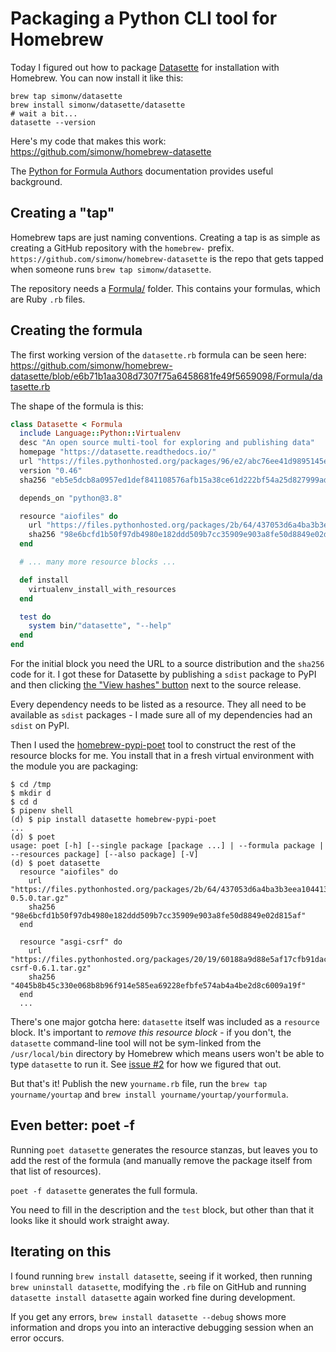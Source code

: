 # Packaging a Python CLI tool for Homebrew

Today I figured out how to package [Datasette](https://github.com/simonw/datasette) for installation with Homebrew. You can now install it like this:

    brew tap simonw/datasette
    brew install simonw/datasette/datasette
    # wait a bit...
    datasette --version

Here's my code that makes this work: https://github.com/simonw/homebrew-datasette

The [Python for Formula Authors](https://docs.brew.sh/Python-for-Formula-Authors) documentation provides useful background.

## Creating a "tap"

Homebrew taps are just naming conventions. Creating a tap is as simple as creating a GitHub repository with the `homebrew-` prefix. `https://github.com/simonw/homebrew-datasette` is the repo that gets tapped when someone runs `brew tap simonw/datasette`.

The repository needs a [Formula/](https://github.com/simonw/homebrew-datasette/tree/main/Formula) folder. This contains your formulas, which are Ruby `.rb` files.

## Creating the formula

The first working version of the `datasette.rb` formula can be seen here: https://github.com/simonw/homebrew-datasette/blob/e6b71b1aa308d7307f75a6458681fe49f5659098/Formula/datasette.rb

The shape of the formula is this:

```ruby
class Datasette < Formula
  include Language::Python::Virtualenv
  desc "An open source multi-tool for exploring and publishing data"
  homepage "https://datasette.readthedocs.io/"
  url "https://files.pythonhosted.org/packages/96/e2/abc76ee41d9895145e43323c591aa77f2b27959deb640278fc1a43f6b222/datasette-0.46.tar.gz"
  version "0.46"
  sha256 "eb5e5dcb8a0957ed1def841108576afb15a38ce61d222bf54a25d827999ad521"

  depends_on "python@3.8"

  resource "aiofiles" do
    url "https://files.pythonhosted.org/packages/2b/64/437053d6a4ba3b3eea1044131a25b458489320cb9609e19ac17261e4dc9b/aiofiles-0.5.0.tar.gz"
    sha256 "98e6bcfd1b50f97db4980e182ddd509b7cc35909e903a8fe50d8849e02d815af"
  end

  # ... many more resource blocks ...

  def install
    virtualenv_install_with_resources
  end

  test do
    system bin/"datasette", "--help"
  end
end
```

For the initial block you need the URL to a source distribution and the `sha256` code for it. I got these for Datasette by publishing a `sdist` package to PyPI and then clicking [the "View hashes" button](https://pypi.org/project/datasette/0.46/#copy-hash-modal-372b7614-26f5-4356-a89a-3854323983bf) next to the source release.

Every dependency needs to be listed as a resource. They all need to be available as `sdist` packages - I made sure all of my dependencies had an `sdist` on PyPI.

Then I used the [homebrew-pypi-poet](https://github.com/tdsmith/homebrew-pypi-poet) tool to construct the rest of the resource blocks for me. You install that in a fresh virtual environment with the module you are packaging:

```
$ cd /tmp
$ mkdir d
$ cd d
$ pipenv shell
(d) $ pip install datasette homebrew-pypi-poet
...
(d) $ poet 
usage: poet [-h] [--single package [package ...] | --formula package | --resources package] [--also package] [-V]
(d) $ poet datasette
  resource "aiofiles" do
    url "https://files.pythonhosted.org/packages/2b/64/437053d6a4ba3b3eea1044131a25b458489320cb9609e19ac17261e4dc9b/aiofiles-0.5.0.tar.gz"
    sha256 "98e6bcfd1b50f97db4980e182ddd509b7cc35909e903a8fe50d8849e02d815af"
  end

  resource "asgi-csrf" do
    url "https://files.pythonhosted.org/packages/20/19/60188a9d88e5af17cfb91dac465f898d8eccf69bc215ac731d64c49fea5c/asgi-csrf-0.6.1.tar.gz"
    sha256 "4045b8b45c330e068b8b96f914e585ea69228efbfe574ab4a4be2d8c6009a19f"
  end
  ...
```
There's one major gotcha here: `datasette` itself was included as a `resource` block. It's important to *remove this resource block* - if you don't, the `datasette` command-line tool will not be sym-linked from the `/usr/local/bin` directory by Homebrew which means users won't be able to type `datasette` to run it. See [issue #2](https://github.com/simonw/homebrew-datasette/issues/2) for how we figured that out.

But that's it! Publish the new `yourname.rb` file, run the `brew tap yourname/yourtap` and `brew install yourname/yourtap/yourformula`.

## Even better: poet -f

Running `poet datasette` generates the resource stanzas, but leaves you to add the rest of the formula (and manually remove the package itself from that list of resources).

`poet -f datasette` generates the full formula.

You need to fill in the description and the `test` block, but other than that it looks like it should work straight away.

## Iterating on this

I found running `brew install datasette`, seeing if it worked, then running `brew uninstall datasette`, modifying the `.rb` file on GitHub and running `datasette install datasette` again worked fine during development.

If you get any errors, `brew install datasette --debug` shows more information and drops you into an interactive debugging session when an error occurs.

